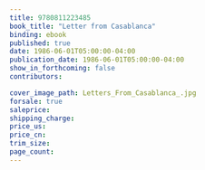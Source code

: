 ```yaml
---
title: 9780811223485
book_title: "Letter from Casablanca"
binding: ebook
published: true
date: 1986-06-01T05:00:00-04:00
publication_date: 1986-06-01T05:00:00-04:00
show_in_forthcoming: false
contributors:

cover_image_path: Letters_From_Casablanca_.jpg
forsale: true
saleprice:
shipping_charge:
price_us:
price_cn:
trim_size:
page_count:
---
```


